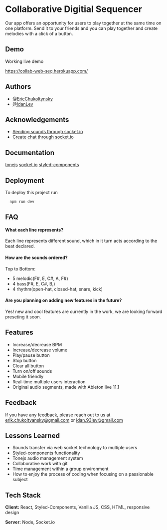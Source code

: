 
# Collaborative Digitial Sequencer

Our app offers an opportunity for users to play together at the same time on one platform.
Send it to your friends and you can play together and create melodies with a click of a button.




## Demo
Working live demo

https://collab-web-seq.herokuapp.com/


## Authors

- [@EricChukoltynsky](https://github.com/EricChukoltyansky)
- [@IdanLev](https://github.com/idan93l)


## Acknowledgements

 - [Sending sounds through socket.io](https://www.youtube.com/watch?v=sQTFXa_tarw)
 - [Create chat through socket.io](https://www.youtube.com/watch?v=NU-HfZY3ATQ)



## Documentation

[tonejs](https://tonejs.github.io/)
[socket.io](https://socket.io/)
[styled-components](https://styled-components.com/)




## Deployment

To deploy this project run

```bash
  npm run dev
```


## FAQ

#### What each line represents?

Each line represents different sound, which in it turn acts according to the beat declared.

#### How are the sounds ordered?

Top to Bottom: 
- 5 melodic(F#, E, C#, A, F#)
- 4 bass(F#, E, C#, B,)
- 4 rhythm(open-hat, closed-hat, snare, kick)

#### Are you planning on adding new features in the future?

Yes! new and cool features are currently in the work, we are looking forward preseting it soon.





## Features

- Increase/decrease BPM
- Increase/decrease volume
- Play/pause button
- Stop button
- Clear all button
- Turn on/off sounds
- Mobile friendly
- Real-time multiple users interaction
- Original audio segments, made with Ableton live 11.1

## Feedback

If you have any feedback, please reach out to us at erik.chukoltyansky@gmail.com or idan.93lev@gmail.com


## Lessons Learned

- Sounds transfer via web socket technology to multiple users
- Styled-components functionality
- Tonejs audio management system
- Collaborative work with git
- Time management within a group environment
- How to enjoy the process of coding when focusing on a passionable subject 


## Tech Stack

**Client:** React, Styled-Components, Vanilla JS, CSS, HTML, responsive design

**Server:** Node, Socket.io

